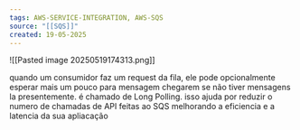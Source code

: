 ```yaml
---
tags: AWS-SERVICE-INTEGRATION, AWS-SQS
source: "[[SQS]]"
created: 19-05-2025
---
```

![[Pasted image 20250519174313.png]]

quando um consumidor faz um request da fila, ele pode opcionalmente esperar mais um pouco para mensagem chegarem se não tiver mensagens la presentemente. é chamado de Long Polling. isso ajuda por reduzir o numero de chamadas de API feitas ao SQS melhorando a eficiencia e a latencia da sua apliacação 